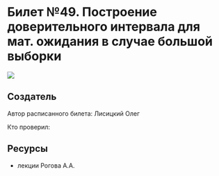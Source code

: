 # Билет №49. Построение доверительного интервала для мат. ожидания в случае большой выборки
![](./graph4.png)
## Создатель

Автор расписанного билета: Лисицкий Олег

Кто проверил:


## Ресурсы
- лекции Рогова А.А.
